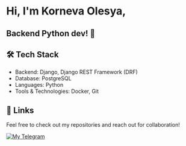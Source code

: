 # Hi, I'm Korneva Olesya,   
## Backend Python dev! 👋


## 🛠 Tech Stack
- Backend: Django, Django REST Framework (DRF)
- Database: PostgreSQL
- Languages: Python
- Tools & Technologies: Docker, Git


## 🔗 Links

Feel free to check out my repositories and reach out for collaboration!

[![My Telegram](https://img.shields.io/badge/My_Telegram-2CA5E0?style=for-the-badge&logo=telegram&logoColor=white)](https://t.me/Olesya_Korneva)

